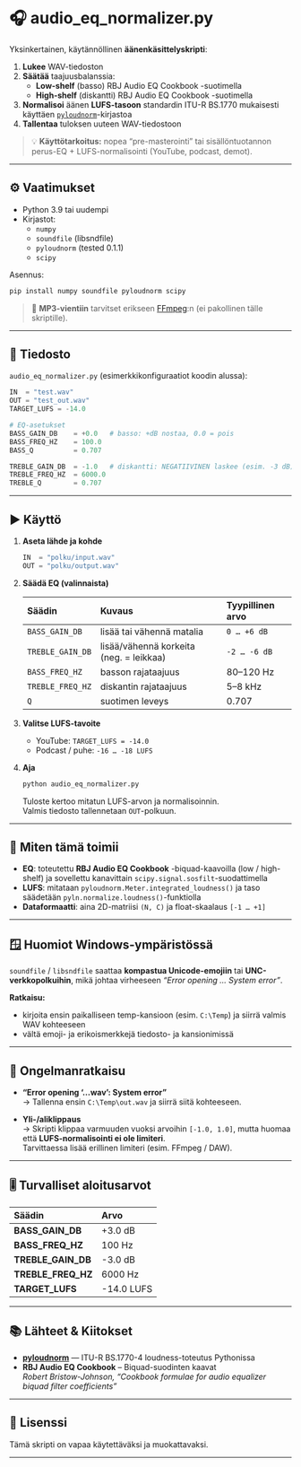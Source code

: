 # 🎧 audio_eq_normalizer.py

Yksinkertainen, käytännöllinen **äänenkäsittelyskripti**:

1. **Lukee** WAV-tiedoston  
2. **Säätää** taajuusbalanssia:
   - **Low-shelf** (basso) RBJ Audio EQ Cookbook -suotimella  
   - **High-shelf** (diskantti) RBJ Audio EQ Cookbook -suotimella  
3. **Normalisoi** äänen **LUFS-tasoon** standardin ITU-R BS.1770 mukaisesti käyttäen [`pyloudnorm`](https://github.com/csteinmetz1/pyloudnorm)-kirjastoa  
4. **Tallentaa** tuloksen uuteen WAV-tiedostoon

> 💡 **Käyttötarkoitus:** nopea “pre-masterointi” tai sisällöntuotannon perus-EQ + LUFS-normalisointi (YouTube, podcast, demot).

---

## ⚙️ Vaatimukset

- Python 3.9 tai uudempi  
- Kirjastot:
  - `numpy`
  - `soundfile` (libsndfile)
  - `pyloudnorm` (tested 0.1.1)
  - `scipy`

Asennus:

```bash
pip install numpy soundfile pyloudnorm scipy
```

> 🎵 **MP3-vientiin** tarvitset erikseen [FFmpeg](https://ffmpeg.org/):n (ei pakollinen tälle skriptille).

---

## 📄 Tiedosto

`audio_eq_normalizer.py` (esimerkkikonfiguraatiot koodin alussa):

```python
IN  = "test.wav"
OUT = "test_out.wav"
TARGET_LUFS = -14.0

# EQ-asetukset
BASS_GAIN_DB    = +0.0   # basso: +dB nostaa, 0.0 = pois
BASS_FREQ_HZ    = 100.0
BASS_Q          = 0.707

TREBLE_GAIN_DB  = -1.0   # diskantti: NEGATIIVINEN laskee (esim. -3 dB)
TREBLE_FREQ_HZ  = 6000.0
TREBLE_Q        = 0.707
```

---

## ▶️ Käyttö

1. **Aseta lähde ja kohde**
   ```python
   IN  = "polku/input.wav"
   OUT = "polku/output.wav"
   ```

2. **Säädä EQ (valinnaista)**

   | Säädin            | Kuvaus                                   | Tyypillinen arvo |
   |:------------------|:-----------------------------------------|:-----------------|
   | `BASS_GAIN_DB`    | lisää tai vähennä matalia                | `0 … +6 dB`      |
   | `TREBLE_GAIN_DB`  | lisää/vähennä korkeita (neg. = leikkaa)  | `-2 … -6 dB`     |
   | `BASS_FREQ_HZ`    | basson rajataajuus                       | 80–120 Hz        |
   | `TREBLE_FREQ_HZ`  | diskantin rajataajuus                    | 5–8 kHz          |
   | `Q`               | suotimen leveys                          | 0.707            |

3. **Valitse LUFS-tavoite**
   - YouTube: `TARGET_LUFS = -14.0`  
   - Podcast / puhe: `-16 … -18 LUFS`

4. **Aja**
   ```bash
   python audio_eq_normalizer.py
   ```
   Tuloste kertoo mitatun LUFS-arvon ja normalisoinnin.  
   Valmis tiedosto tallennetaan `OUT`-polkuun.

---

## 🔬 Miten tämä toimii

- **EQ**: toteutettu **RBJ Audio EQ Cookbook** -biquad-kaavoilla (low / high-shelf) ja sovellettu kanavittain `scipy.signal.sosfilt`-suodattimella  
- **LUFS**: mitataan `pyloudnorm.Meter.integrated_loudness()` ja taso säädetään `pyln.normalize.loudness()`-funktiolla  
- **Dataformaatti**: aina 2D-matriisi `(N, C)` ja float-skaalaus `[-1 … +1]`

---

## 🪟 Huomiot Windows-ympäristössä

`soundfile` / `libsndfile` saattaa **kompastua Unicode-emojiin** tai **UNC-verkko­polkuihin**, mikä johtaa virheeseen *“Error opening … System error”*.

**Ratkaisu:**
- kirjoita ensin paikalliseen temp-kansioon (esim. `C:\Temp`) ja siirrä valmis WAV kohteeseen  
- vältä emoji- ja erikoismerkkejä tiedosto- ja kansio­nimissä

---

## 🧩 Ongelmanratkaisu

- **“Error opening ‘…wav’: System error”**  
  → Tallenna ensin `C:\Temp\out.wav` ja siirrä siitä kohteeseen.  

- **Yli-/aliklippaus**  
  → Skripti klippaa varmuuden vuoksi arvoihin `[-1.0, 1.0]`, mutta huomaa että **LUFS-normalisointi ei ole limiteri**.  
  Tarvittaessa lisää erillinen limiteri (esim. FFmpeg / DAW).

---

## 🎚️ Turvalliset aloitusarvot

| Säädin              | Arvo        |
|:--------------------|:------------|
| **BASS_GAIN_DB**    | +3.0 dB     |
| **BASS_FREQ_HZ**    | 100 Hz      |
| **TREBLE_GAIN_DB**  | -3.0 dB     |
| **TREBLE_FREQ_HZ**  | 6000 Hz     |
| **TARGET_LUFS**     | -14.0 LUFS  |

---

## 📚 Lähteet & Kiitokset

- [**pyloudnorm**](https://github.com/csteinmetz1/pyloudnorm) — ITU-R BS.1770-4 loudness-toteutus Pythonissa  
- **RBJ Audio EQ Cookbook** – Biquad-suodinten kaavat  
  *Robert Bristow-Johnson, “Cookbook formulae for audio equalizer biquad filter coefficients”*

---

## 🪪 Lisenssi

Tämä skripti on vapaa käytettäväksi ja muokattavaksi.  

---
